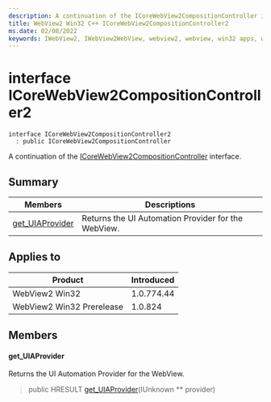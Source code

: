 ```yaml
---
description: A continuation of the ICoreWebView2CompositionController interface.
title: WebView2 Win32 C++ ICoreWebView2CompositionController2
ms.date: 02/08/2022
keywords: IWebView2, IWebView2WebView, webview2, webview, win32 apps, win32, edge, ICoreWebView2, ICoreWebView2Controller, browser control, edge html, ICoreWebView2CompositionController2
---
```


# interface ICoreWebView2CompositionController2

```
interface ICoreWebView2CompositionController2
  : public ICoreWebView2CompositionController
```

A continuation of the [ICoreWebView2CompositionController](ICoreWebView2CompositionController.md) interface.

## Summary

 Members                        | Descriptions
--------------------------------|---------------------------------------------
[get_UIAProvider](#get_uiaprovider) | Returns the UI Automation Provider for the WebView.

## Applies to

Product                         | Introduced
--------------------------------|---------------------------------------------
WebView2 Win32            |    1.0.774.44
WebView2 Win32 Prerelease |    1.0.824

## Members

#### get_UIAProvider

Returns the UI Automation Provider for the WebView.

> public HRESULT [get_UIAProvider](#get_uiaprovider)(IUnknown ** provider)

